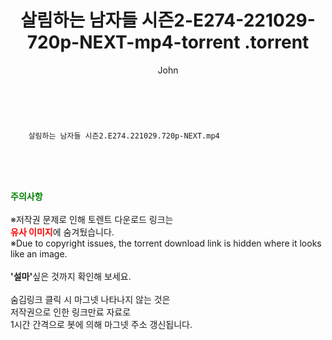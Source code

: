 ﻿---
layout: post
title:  "                   살림하는 남자들 시즌2-E274-221029-720p-NEXT-mp4-torrent                .torrent"
author: John
categories: [ TV ]
tags: [  ]
image:  
description: "                   살림하는 남자들 시즌2-E274-221029-720p-NEXT-mp4-torrent                 torrent 정보 공유"
toc: true
toc_sticky: true
---

<br>

        살림하는 남자들 시즌2.E274.221029.720p-NEXT.mp4    
    
<br><br><br>
<p data-ke-size="size16"><b><span style="color: green;">주의사항</span></b><br /><br />※저작권 문제로 인해 토렌트 다운로드 링크는<br /><b><span style="color: red;">유사 이미지</span></b>에 숨겨뒀습니다.<br />※Due to copyright issues, the torrent download link is hidden where it looks like an image.<br /><br /><b>'설마'</b>싶은 것까지 확인해 보세요.<br /><br />숨김링크 클릭 시 마그넷 나타나지 않는 것은<br />저작권으로 인한 링크만료 자료로<br />1시간 간격으로 봇에 의해 마그넷 주소 갱신됩니다.</p>
